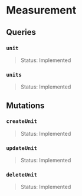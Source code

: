 # Measurement

## Queries

### `unit`
> Status: Implemented

### `units`
> Status: Implemented

## Mutations

### `createUnit`

> Status: Implemented

### `updateUnit`

> Status: Implemented

### `deleteUnit`

> Status: Implemented

